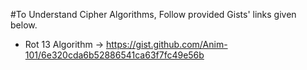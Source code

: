 #To Understand Cipher Algorithms, Follow provided Gists' links given below.
  
  - Rot 13 Algorithm -> https://gist.github.com/Anim-101/6e320cda6b52886541ca63f7fc49e56b
